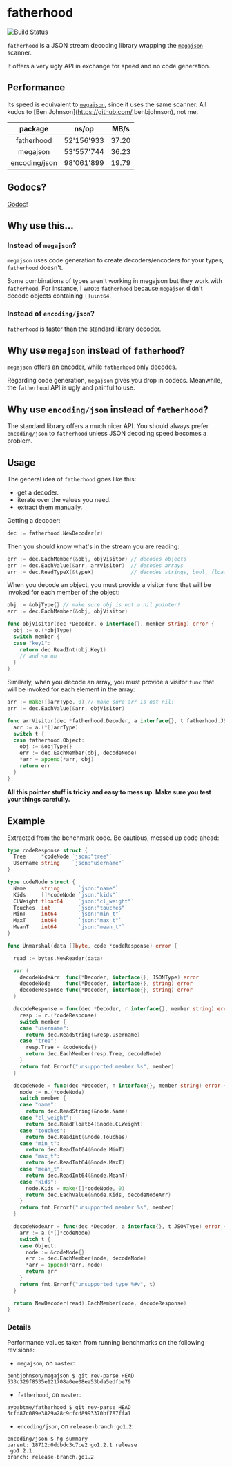 fatherhood
==========
[![Build Status](https://drone.io/github.com/aybabtme/fatherhood/status.png)](https://drone.io/github.com/aybabtme/fatherhood/latest)

`fatherhood` is a JSON stream decoding library wrapping the
[`megajson`](https://github.com/benbjohnson/megajson) scanner.

It offers a very ugly API in exchange for speed and no code generation.

## Performance

Its speed is equivalent to [`megajson`](https://github.com/benbjohnson/megajson),
since it uses the same scanner.  All kudos to [Ben Johnson](https://github.com/
benbjohnson), not me.

|    package    |      ns/op |  MB/s |
|:-------------:|:----------:|:-----:|
|  fatherhood   | 52'156'933 | 37.20 |
|   megajson    | 53'557'744 | 36.23 |
| encoding/json | 98'061'899 | 19.79 |


## Godocs?

[Godoc](http://godoc.org/github.com/aybabtme/fatherhood)!

## Why use this...

### Instead of `megajson`?

`megajson` uses code generation to create decoders/encoders for your types,
`fatherhood` doesn't.

Some combinations of types aren't working in megajson but they work with
`fatherhood`. For instance, I wrote `fatherhood` because `megajson` didn't
decode objects containing `[]uint64`.

### Instead of `encoding/json`?

`fatherhood` is faster than the standard library decoder.

## Why use `megajson` instead of `fatherhood`?

`megajson` offers an encoder, while `fatherhood` only decodes.

Regarding code generation, `megajson` gives you drop in codecs.
Meanwhile, the `fatherhood` API is ugly and painful to use.


## Why use `encoding/json` instead of `fatherhood`?

The standard library offers a much nicer API. You should always prefer
`encoding/json` to `fatherhood` unless JSON decoding speed becomes a problem.

## Usage

The general idea of `fatherhood` goes like this:

* get a decoder.
* iterate over the values you need.
* extract them manually.

Getting a decoder:
```go
dec := fatherhood.NewDecoder(r)
```

Then you should know what's in the stream you are reading:
```go
err := dec.EachMember(&obj, objVisitor) // decodes objects
err := dec.EachValue(&arr, arrVisitor)  // decodes arrays
err := dec.ReadTypeX(&typeX)            // decodes strings, bool, floats, ints, etc
```

When you decode an object, you must provide a visitor `func` that will be invoked for each member of the object:

```go
obj := &objType{} // make sure obj is not a nil pointer!
err := dec.EachMember(&obj, objVisitor)

func objVisitor(dec *Decoder, o interface{}, member string) error {
  obj := o.(*objType)
  switch member {
  case "key1":
    return dec.ReadInt(obj.Key1)
    // and so on
  }
}
```

Similarly, when you decode an array, you must provide a visitor `func` that will be invoked for each element in the array:

```go
arr := make([]arrType, 0) // make sure arr is not nil!
err := dec.EachValue(&arr, objVisitor)

func arrVisitor(dec *fatherhood.Decoder, a interface{}, t fatherhood.JSONType) error {
  arr := a.(*[]arrType)
  switch t {
  case fatherhood.Object:
    obj := &objType{}
    err := dec.EachMember(obj, decodeNode)
    *arr = append(*arr, obj)
    return err
  }
}
```

__All this pointer stuff is tricky and easy to mess up.  Make sure you test
your things carefully.__

## Example

Extracted from the benchmark code. Be cautious, messed up code ahead:

```go
type codeResponse struct {
  Tree     *codeNode `json:"tree"`
  Username string    `json:"username"`
}

type codeNode struct {
  Name     string      `json:"name"`
  Kids     []*codeNode `json:"kids"`
  CLWeight float64     `json:"cl_weight"`
  Touches  int         `json:"touches"`
  MinT     int64       `json:"min_t"`
  MaxT     int64       `json:"max_t"`
  MeanT    int64       `json:"mean_t"`
}

func Unmarshal(data []byte, code *codeResponse) error {

  read := bytes.NewReader(data)

  var (
    decodeNodeArr  func(*Decoder, interface{}, JSONType) error
    decodeNode     func(*Decoder, interface{}, string) error
    decodeResponse func(*Decoder, interface{}, string) error
  )

  decodeResponse = func(dec *Decoder, r interface{}, member string) error {
    resp := r.(*codeResponse)
    switch member {
    case "username":
      return dec.ReadString(&resp.Username)
    case "tree":
      resp.Tree = &codeNode{}
      return dec.EachMember(resp.Tree, decodeNode)
    }
    return fmt.Errorf("unsupported member %s", member)
  }

  decodeNode = func(dec *Decoder, n interface{}, member string) error {
    node := n.(*codeNode)
    switch member {
    case "name":
      return dec.ReadString(&node.Name)
    case "cl_weight":
      return dec.ReadFloat64(&node.CLWeight)
    case "touches":
      return dec.ReadInt(&node.Touches)
    case "min_t":
      return dec.ReadInt64(&node.MinT)
    case "max_t":
      return dec.ReadInt64(&node.MaxT)
    case "mean_t":
      return dec.ReadInt64(&node.MeanT)
    case "kids":
      node.Kids = make([]*codeNode, 0)
      return dec.EachValue(&node.Kids, decodeNodeArr)
    }
    return fmt.Errorf("unsupported member %s", member)
  }

  decodeNodeArr = func(dec *Decoder, a interface{}, t JSONType) error {
    arr := a.(*[]*codeNode)
    switch t {
    case Object:
      node := &codeNode{}
      err := dec.EachMember(node, decodeNode)
      *arr = append(*arr, node)
      return err
    }
    return fmt.Errorf("unsupported type %#v", t)
  }

  return NewDecoder(read).EachMember(code, decodeResponse)
}
```

### Details

Performance values taken from running benchmarks on the following revisions:

* `megajson`, on `master`:

```
benbjohnson/megajson $ git rev-parse HEAD
533c329f8535e121708a0ee08ea53bda5edfbe79
```

* `fatherhood`, on `master`:

```
aybabtme/fatherhood $ git rev-parse HEAD
5cfd87c089e3829a28c9cfcd8993370bf787ffa1
```

* `encoding/json`, on `release-branch.go1.2`:

```
encoding/json $ hg summary
parent: 18712:0ddbdc3c7ce2 go1.2.1 release
 go1.2.1
branch: release-branch.go1.2
```
